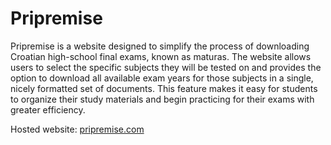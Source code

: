 # Pripremise

Pripremise is a website designed to simplify the process of downloading Croatian high-school final exams, known as maturas. The website allows users to select the specific subjects they will be tested on and provides the option to download all available exam years for those subjects in a single, nicely formatted set of documents. This feature makes it easy for students to organize their study materials and begin practicing for their exams with greater efficiency.

Hosted website: [pripremise.com](https://pripremise.com/)
